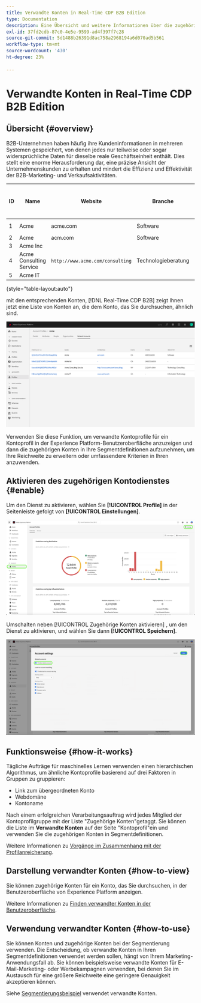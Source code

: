 ```yaml
---
title: Verwandte Konten in Real-Time CDP B2B Edition
type: Documentation
description: Eine Übersicht und weitere Informationen über die zugehörige Kontofunktion in Experience Platform Real-Time CDP B2B.
exl-id: 37fd2cdb-87c0-4e5e-9599-ad4f397f7c28
source-git-commit: 5d1488b26391d8ac758a2968194a6d070ad5b561
workflow-type: tm+mt
source-wordcount: '430'
ht-degree: 23%

---
```


# Verwandte Konten in Real-Time CDP B2B Edition

## Übersicht {#overview}

B2B-Unternehmen haben häufig ihre Kundeninformationen in mehreren Systemen gespeichert, von denen jedes nur teilweise oder sogar widersprüchliche Daten für dieselbe reale Geschäftseinheit enthält. Dies stellt eine enorme Herausforderung dar, eine präzise Ansicht der Unternehmenskunden zu erhalten und mindert die Effizienz und Effektivität der B2B-Marketing- und Verkaufsaktivitäten.

| ID | Name | Website | Branche | Land | Telefon | Hat eine Opportunity mit dem Wert > `$1 million` |
|---|---|---|---|---|---|---|
| 1 | Acme | acme.com | Software | CA | (408)536-6000 |  |
| 2 | Acme | acm.com | Software | CA | 4085366000 | x |
| 3 | Acme Inc |  |  | CA | (408)5366000 |  |
| 4 | Acme Consulting Service | `http://www.acme.com/consulting` | Technologieberatung | NY | (212)471-0904 | x |
| 5 | Acme IT |  |  | CA |  |  |

{style="table-layout:auto"}

mit den entsprechenden Konten, [!DNL Real-Time CDP B2B] zeigt Ihnen jetzt eine Liste von Konten an, die dem Konto, das Sie durchsuchen, ähnlich sind.

![Bildschirm mit verwandten Konten in der Experience Platform-Benutzeroberfläche.](/help/rtcdp/b2b-ai-ml-services/assets/related-accounts-in-ui.png)

Verwenden Sie diese Funktion, um verwandte Kontoprofile für ein Kontoprofil in der Experience Platform-Benutzeroberfläche anzuzeigen und dann die zugehörigen Konten in Ihre Segmentdefinitionen aufzunehmen, um Ihre Reichweite zu erweitern oder umfassendere Kriterien in Ihren  anzuwenden.

## Aktivieren des zugehörigen Kontodienstes {#enable}

Um den Dienst zu aktivieren, wählen Sie **[!UICONTROL Profile]** in der Seitenleiste gefolgt von **[!UICONTROL Einstellungen]**.

![Experience Platform-Benutzeroberfläche zur Hervorhebung von Profilen und Einstellungen.](../assets/../b2b-ai-ml-services/assets/related-account-settings.png)

Umschalten neben [!UICONTROL Zugehörige Konten aktivieren] , um den Dienst zu aktivieren, und wählen Sie dann **[!UICONTROL Speichern]**.

![Bildschirm &quot;Kontoeinstellungen&quot;, der die Umschaltung und das Speichern markiert.](../assets/../b2b-ai-ml-services/assets/related-account-toggle.png)

## Funktionsweise {#how-it-works}

Tägliche Aufträge für maschinelles Lernen verwenden einen hierarchischen Algorithmus, um ähnliche Kontoprofile basierend auf drei Faktoren in Gruppen zu gruppieren:

* Link zum übergeordneten Konto
* Webdomäne
* Kontoname

Nach einem erfolgreichen Verarbeitungsauftrag wird jedes Mitglied der Kontoprofilgruppe mit der Liste &quot;Zugehörige Konten&quot;getaggt. Sie können die Liste im **Verwandte Konten** auf der Seite &quot;Kontoprofil&quot;ein und verwenden Sie die zugehörigen Konten in Segmentdefinitionen.

Weitere Informationen zu [Vorgänge im Zusammenhang mit der Profilanreicherung](/help/dataflows/ui/b2b/monitor-profile-enrichment.md).

## Darstellung verwandter Konten {#how-to-view}

Sie können zugehörige Konten für ein Konto, das Sie durchsuchen, in der Benutzeroberfläche von Experience Platform anzeigen.

Weitere Informationen zu [Finden verwandter Konten in der Benutzeroberfläche](/help/rtcdp/accounts/account-profile-ui-guide.md#related-accounts-tab).

## Verwendung verwandter Konten {#how-to-use}

Sie können Konten und zugehörige Konten bei der Segmentierung verwenden. Die Entscheidung, ob verwandte Konten in Ihren Segmentdefinitionen verwendet werden sollen, hängt von Ihrem Marketing-Anwendungsfall ab. Sie können beispielsweise verwandte Konten für E-Mail-Marketing- oder Werbekampagnen verwenden, bei denen Sie im Austausch für eine größere Reichweite eine geringere Genauigkeit akzeptieren können.

Siehe [Segmentierungsbeispiel](/help/rtcdp/segmentation/b2b.md#related-accounts) verwendet verwandte Konten.
